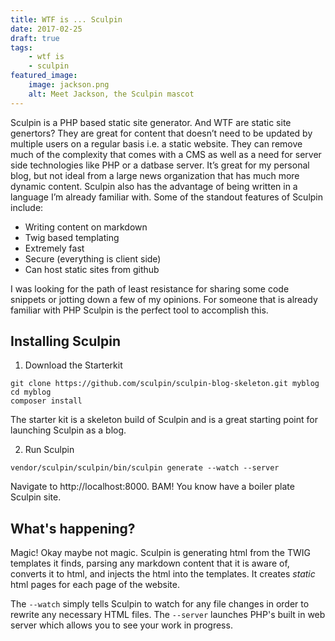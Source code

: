 ```yaml
---
title: WTF is ... Sculpin
date: 2017-02-25
draft: true
tags:
    - wtf is
    - sculpin
featured_image: 
    image: jackson.png
    alt: Meet Jackson, the Sculpin mascot 
---
```


Sculpin is a PHP based static site generator. And WTF are static site genertors? They are great for content that doesn’t need to be updated by multiple users on a regular basis i.e. a static website. They can remove much of the complexity that comes with a CMS as well as a need for server side technologies like PHP or a datbase server. It’s great for my personal blog, but not ideal from a large news organization that has much more dynamic content. Sculpin also has the advantage of being written in a language I’m already familiar with. Some of the standout features of Sculpin include:
* Writing content on markdown
* Twig based templating
* Extremely fast
* Secure (everything is client side)
* Can host static sites from github

I was looking for the path of least resistance for sharing some code snippets or jotting down a few of my opinions. For someone that is already familiar with PHP Sculpin is the perfect tool to accomplish this.

## Installing Sculpin

1. Download the Starterkit

```
git clone https://github.com/sculpin/sculpin-blog-skeleton.git myblog
cd myblog
composer install
```

The starter kit is a skeleton build of Sculpin and is a great starting point for launching Sculpin as a blog.

2. Run Sculpin


```
vendor/sculpin/sculpin/bin/sculpin generate --watch --server
```

Navigate to http://localhost:8000. BAM! You know have a boiler plate Sculpin site.

## What's happening?

Magic! Okay maybe not magic. Sculpin is generating html from the TWIG templates it finds, parsing any markdown content that it is aware of, converts it to html, and injects the html into the templates. It creates *static* html pages for each page of the website. 

The `--watch` simply tells Sculpin to watch for any file changes in order to rewrite any necessary HTML files. The `--server` launches PHP's built in web server which allows you to see your work in progress.

## 